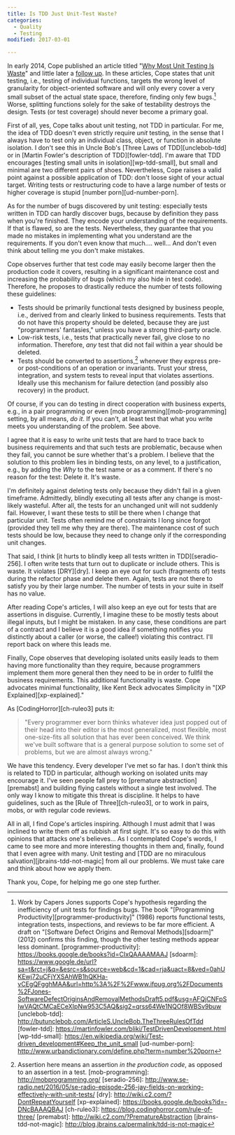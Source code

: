 ```yaml
---
title: Is TDD Just Unit-Test Waste?
categories:
  - Quality
  - Testing
modified: 2017-03-01

---
```


In early 2014, Cope published an article titled "[Why Most Unit Testing Is Waste][cope-waste]" and little later a [follow up][cope-seque]. In these articles, Cope states that unit testing, i.e., testing of individual functions, targets the wrong level of granularity for object-oriented software and will only every cover a very small subset of the actual state space, therefore, finding only few bugs.[^cope-evidence] Worse, splitting functions solely for the sake of testability destroys the design. Tests (or test coverage) should never become a primary goal.

First of all, yes, Cope talks about unit testing, not TDD in particular. For me, the idea of TDD doesn't even strictly require *unit* testing, in the sense that I always have to test only an individual class, object, or function in absolute isolation. I don't see this in Uncle Bob's [Three Laws of TDD][unclebob-tdd] or in [Martin Fowler's description of TDD][fowler-tdd]. I'm aware that TDD encourages [testing small units in isolation][wp-tdd-small], but small and minimal are two different pairs of shoes. Nevertheless, Cope raises a valid point against a possible application of TDD: don't loose sight of your actual target. Writing tests or restructuring code to have a large number of tests or higher coverage is stupid [number porn][ud-number-porn].

As for the number of bugs discovered by unit testing: especially tests written in TDD can hardly discover bugs, because by definition they pass when you're finished. They encode your understanding of the requirements. If that is flawed, so are the tests. Nevertheless, they guarantee that you made no mistakes in implementing what you understand are the requirements. If you don't even know that much.... well... And don't even think about telling me you don't make mistakes. 

Cope observes further that test code may easily become larger then the production code it covers, resulting in a significant maintenance cost and increasing the probability of bugs (which my also hide in test code). Therefore, he proposes to drastically reduce the number of tests following these guidelines:

* Tests should be primarily functional tests designed by business people, i.e., derived from and clearly linked to business requirements. Tests that do not have this property should be deleted, because they are just "programmers' fantasies," unless you have a strong third-party oracle.
* Low-risk tests, i.e., tests that practically never fail, give close to no information. Therefore, *any* test that did not fail within a year should be deleted.
* Tests should be converted to assertions,[^assertion] whenever they express pre- or post-conditions of an operation or invariants. Trust your stress, integration, and system tests to reveal input that violates assertions. Ideally use this mechanism for failure detection (and possibly also recovery) in the product.

Of course, if you can do testing in direct cooperation with business experts, e.g., in a pair programming or even [mob programming][mob-programming] setting, by all means, *do it*. If you can't, at least test that what you write meets you understanding of the problem. See above. 
 
I agree that it is easy to write unit tests that are hard to trace back to business requirements and that such tests are problematic, because when they fail, you cannot be sure whether that's a problem. I believe that the solution to this problem lies in binding tests, on any level, to a justification, e.g., by adding the *Why* to the test name or as a comment. If there's no reason for the test: Delete it. It's waste. 

I'm definitely against deleting tests only because they didn't fail in a given timeframe. Admittedly, blindly executing all tests after any change is most-likely wasteful. After all, the tests for an unchanged unit will not suddenly fail. However, I want these tests to still be there when I change that particular unit. Tests often remind me of constraints I long since forgot (provided they tell me why they are there). The maintenance cost of such tests should be low, because they need to change only if the corresponding unit changes.

That said, I think [it hurts to blindly keep all tests written in TDD][seradio-256]. I often write tests that turn out to duplicate or include others. This is waste. It violates [DRY][dry]. I keep an eye out for such (fragments of) tests during the refactor phase and delete them. Again, tests are not there to satisfy you by their large number. The number of tests in your suite in itself has no value.

After reading Cope's articles, I will also keep an eye out for tests that are assertions in disguise. Currently, I imagine these to be mostly tests about illegal inputs, but I might be mistaken. In any case, these conditions are part of a contract and I believe it is a good idea if something notifies you distinctly about a caller (or worse, the callee!) violating this contract. I'll report back on where this leads me.

Finally, Cope observes that developing isolated units easily leads to them having more functionality than they require, because programmers implement them more general then they need to be in order to fullfil the business requirements. This additional functionality is waste. Cope advocates minimal functionality, like Kent Beck advocates Simplicity in "[XP Explained][xp-explained]."

As [CodingHorror][ch-ruleo3] puts it:

> "Every programmer ever born thinks whatever idea just popped out of their head into their editor is the most generalized, most flexible, most one-size-fits all solution that has ever been conceived. We think we've built software that is a general purpose solution to some set of problems, but we are almost always wrong."

We have this tendency. Every developer I've met so far has. I don't think this is related to TDD in particular, although working on isolated units may encourage it. I've seen people fall prey to [premature abstraction][premabst] and building flying castels without a single test involved. The only way I know to mitigate this threat is discipline. It helps to have guidelines, such as the [Rule of Three][ch-ruleo3], or to work in pairs, mobs, or with regular code reviews.

All in all, I find Cope's articles inspiring. Although I must admit that I was inclined to write them off as rubbish at first sight. It's so easy to do this with opinions that attacks one's believes... As I contemplated Cope's words, I came to see more and more interesting thoughts in them and, finally, found that I even agree with many. Unit testing and [TDD are no miraculous salvation][jbrains-tdd-not-magic] from all our problems. We must take care and think about how we apply them.

Thank you, Cope, for helping me go one step further.

  [cope-waste]: http://rbcs-us.com/resources/articles/why-most-unit-testing-is-waste/
  [cope-seque]: http://rbcs-us.com/resources/articles/seque/
  [^cope-evidence]: Work by Capers Jones supports Cope's hypothesis regarding the inefficiency of unit tests for findings bugs. The book "[Programming Productivity][programmer-productivity]" (1986) reports functional tests, integration tests, inspections, and reviews to be far more efficient. A draft on "[Software Defect Origins and Removal Methods][sdoarm]" (2012) confirms this finding, though the other testing methods appear less dominant.
  [programmer-productivity]: https://books.google.de/books?id=CIxQAAAAMAAJ
  [sdoarm]: https://www.google.de/url?sa=t&rct=j&q=&esrc=s&source=web&cd=1&cad=rja&uact=8&ved=0ahUKEwj72uCFjYXSAhWB1hQKHa-vCEgQFgghMAA&url=http%3A%2F%2Fwww.ifpug.org%2FDocuments%2FJones-SoftwareDefectOriginsAndRemovalMethodsDraft5.pdf&usg=AFQjCNFpSIwVAQtCMCaECeXIpNw953C5AQ&sig2=qrss64We1NQOf8WBSv9buw
  [unclebob-tdd]: http://butunclebob.com/ArticleS.UncleBob.TheThreeRulesOfTdd
  [fowler-tdd]: https://martinfowler.com/bliki/TestDrivenDevelopment.html
  [wp-tdd-small]: https://en.wikipedia.org/wiki/Test-driven_development#Keep_the_unit_small
  [ud-number-porn]: http://www.urbandictionary.com/define.php?term=number%20porn
  [^assertion]: Assertion here means an assertion *in the production code*, as opposed to an assertion in a test.
  [mob-programming]: http://mobprogramming.org/
  [seradio-256]: http://www.se-radio.net/2016/05/se-radio-episode-256-jay-fields-on-working-effectively-with-unit-tests/
  [dry]: http://wiki.c2.com/?DontRepeatYourself
  [xp-explained]: https://books.google.de/books?id=-DNcBAAAQBAJ
  [ch-ruleo3]: https://blog.codinghorror.com/rule-of-three/
  [premabst]: http://wiki.c2.com/?PrematureAbstraction
  [jbrains-tdd-not-magic]: http://blog.jbrains.ca/permalink/tdd-is-not-magic
